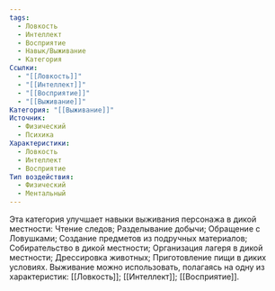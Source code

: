 ```yaml
---
tags:
  - Ловкость
  - Интеллект
  - Восприятие
  - Навык/Выживание
  - Категория
Ссылки:
  - "[[Ловкость]]"
  - "[[Интеллект]]"
  - "[[Восприятие]]"
  - "[[Выживание]]"
Категория: "[[Выживание]]"
Источник:
  - Физический
  - Психика
Характеристики:
  - Ловкость
  - Интеллект
  - Восприятие
Тип воздействия:
  - Физический
  - Ментальный
---
```

Эта категория улучшает навыки выживания персонажа в дикой местности: Чтение следов; Разделывание добычи; Обращение с Ловушками; Создание предметов из подручных материалов; Собирательство в дикой местности; Организация лагеря в дикой местности; Дрессировка животных; Приготовление пищи в диких условиях. Выживание можно использовать, полагаясь на одну из характеристик: [[Ловкость]]; [[Интеллект]]; [[Восприятие]]. 